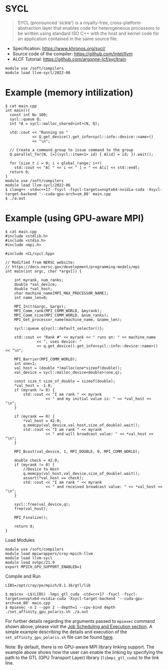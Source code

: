 # SYCL 

>SYCL (pronounced ‘sickle’) is a royalty-free, cross-platform abstraction layer that enables code for heterogeneous processors to be written using standard ISO C++ with the host and kernel code for an application contained in the same source file. 

- Specification: https://www.khronos.org/sycl/
- Source code of the compiler: https://github.com/intel/llvm
- ALCF Tutorial: https://github.com/argonne-lcf/sycltrain

```
module use /soft/compilers
module load llvm-sycl/2022-06 
```

# Example (memory intilization)

```
$ cat main.cpp
int main(){
  const int N= 100;
  sycl::queue Q;
  int *A = sycl::malloc_shared<int>(N, Q);

  std::cout << "Running on "
            << Q.get_device().get_info<sycl::info::device::name>()
            << "\n";

  // Create a command_group to issue command to the group
  Q.parallel_for(N, [=](sycl::item<1> id) { A[id] = id; }).wait();

  for (size_t i = 0; i < global_range; i++)
    std::cout << "A[ " << i << " ] = " << A[i] << std::endl;
  return 0;
}
module use /soft/compilers
module load llvm-sycl/2022-06 
$ clang++ -std=c++17 -fsycl -fsycl-targets=nvptx64-nvidia-cuda -Xsycl-target-backend '--cuda-gpu-arch=sm_80' main.cpp
$ ./a.out
```

# Example (using GPU-aware MPI)

```
$ cat main.cpp
#include <stdlib.h>
#include <stdio.h>
#include <mpi.h>

#include <CL/sycl.hpp>

// Modified from NERSC website: 
// https://docs.nersc.gov/development/programming-models/mpi
int main(int argc, char *argv[]) {

    int myrank, num_ranks;
    double *val_device;
    double *val_host;
    char machine_name[MPI_MAX_PROCESSOR_NAME];
    int name_len=0;

    MPI_Init(&argc, &argv);
    MPI_Comm_rank(MPI_COMM_WORLD, &myrank);
    MPI_Comm_size(MPI_COMM_WORLD, &num_ranks);
    MPI_Get_processor_name(machine_name, &name_len);

    sycl::queue q{sycl::default_selector()};

    std::cout << "Rank #" << myrank << " runs on: " << machine_name
              << ", uses device: "
              << q.get_device().get_info<sycl::info::device::name>() << "\n";

    MPI_Barrier(MPI_COMM_WORLD);
    int one=1;
    val_host = (double *)malloc(one*sizeof(double));
    val_device = sycl::malloc_device<double>(one,q);

    const size_t size_of_double = sizeof(double);
    *val_host = -1.0;
    if (myrank != 0) {
        std::cout << "I am rank " << myrank
                  << " and my initial value is: " << *val_host << "\n";
    }

    if (myrank == 0) {
        *val_host = 42.0;
        q.memcpy(val_device,val_host,size_of_double).wait();
        std::cout << "I am rank " << myrank
                  << " and will broadcast value: " << *val_host << "\n";
    }

    MPI_Bcast(val_device, 1, MPI_DOUBLE, 0, MPI_COMM_WORLD);

    double check = 42.0;
    if (myrank != 0) {
        //Device to Host    
        q.memcpy(val_host,val_device,size_of_double).wait();
        assert(*val_host == check);
        std::cout << "I am rank " << myrank
                  << " and received broadcast value: " << *val_host << "\n";
    }

    sycl::free(val_device,q);
    free(val_host);

    MPI_Finalize();

    return 0;
}
```

Load Modules

```
module use /soft/compilers
module load mpiwrappers/cray-mpich-llvm
module load llvm-sycl
module load nvhpc/21.9
export MPICH_GPU_SUPPORT_ENABLED=1
```

Compile and Run

```
LIBS=/opt/cray/pe/mpich/8.1.16/gtl/lib

$ mpicxx -L$(LIBS) -lmpi_gtl_cuda -std=c++17 -fsycl -fsycl-targets=nvptx64-nvidia-cuda -Xsycl-target-backend '--cuda-gpu-arch=sm_80' main.cpp
$ mpiexec -n 2 --ppn 2 --depth=1 --cpu-bind depth ./set_affinity_gpu_polaris.sh ./a.out
```
For further details regarding the arguments passed to `mpiexec` command shown above, please visit the [Job Scheduling and Execution section](./job-and-queue-scheduling.md). A simple example describing the details and execution of the `set_affinity_gpu_polaris.sh` file can be found [here](https://github.com/argonne-lcf/GettingStarted/tree/master/Examples/Polaris/affinity_omp).

Note: By default, there is no GPU-aware MPI library linking support.  The example above shows how the user can enable the linking by specifying the path to the GTL (GPU Transport Layer) library (`libmpi_gtl_cuda`) to the link line.   
